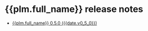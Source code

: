 # {{plm.full_name}} release notes
   
* [{{plm.full_name}} 0.5.0 ({{date.v0_5_0}})](release-notes/0.5.0.md)